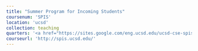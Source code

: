 ```yaml
---
title: "Summer Program for Incoming Students"
coursenum: 'SPIS'
location: 'ucsd'
collection: teaching
quarters: '<a href="https://sites.google.com/eng.ucsd.edu/ucsd-cse-spis-2021" target="_blank">Summer 2021</a>, <a href="https://sites.google.com/eng.ucsd.edu/ucsd-cse-spis-2020" target="_blank">Summer 2020</a>, Summer 2019'
courseurl: 'http://spis.ucsd.edu/'
---
```

